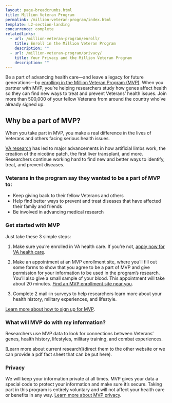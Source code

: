 ```yaml
---
layout: page-breadcrumbs.html
title: Million Veteran Program
permalink: /million-veteran-program/index.html
template: L2-section-landing
concurrence: complete
relatedlinks:
  - url: /million-veteran-program/enroll/
    title: Enroll in the Million Veteran Program
    description: ""
  - url: /million-veteran-program/privacy/
    title: Your Privacy and the Million Veteran Program
    description: ""  
---
```


Be a part of advancing health care—and leave a legacy for future generations—by [enrolling in the Million Veteran Program (MVP)]((/million-veteran-program/enroll)). When you partner with MVP, you’re helping researchers study how genes affect health so they can find new ways to treat and prevent Veterans’ health issues. Join more than 500,000 of your fellow Veterans from around the country who’ve already signed up.

## Why be a part of MVP?

When you take part in MVP, you make a real difference in the lives of Veterans and others facing serious health issues.

[VA research](http://www.research.va.gov/for_veterans/default.cfm) has led to major advancements in how artificial limbs work, the creation of the nicotine patch, the first liver transplant, and more. Researchers continue working hard to find new and better ways to identify, treat, and prevent diseases.

### Veterans in the program say they wanted to be a part of MVP to:

-	Keep giving back to their fellow Veterans and others
-	Help find better ways to prevent and treat diseases that have affected their family and friends
-	Be involved in advancing medical research

### Get started with MVP

Just take these 3 simple steps:

1. Make sure you’re enrolled in VA health care. If you’re not, [apply now for VA health care](/healthcare/apply/).

2. Make an appointment at an MVP enrollment site, where you’ll fill out some forms to show that you agree to be a part of MVP and give permission for your information to be used in the program’s research. You’ll also give a small sample of your blood. This appointment will take about 20 minutes. [Find an MVP enrollment site near you](http://www.research.va.gov/MVP/all-clinics.cfm).

3. Complete 2 mail-in surveys to help researchers learn more about your health history, military experiences, and lifestyle.

[Learn more about how to sign up for MVP](/million-veteran-program/enroll/).

### What will MVP do with my information?

Researchers use MVP data to look for connections between Veterans’ genes, health history, lifestyles, military training, and combat experiences.  

[Learn more about current research](direct them to the other website or we can provide a pdf fact sheet that can be put here).  

### Privacy

We will keep your information private at all times. MVP gives your data a special code to protect your information and make sure it’s secure. Taking part in this program is entirely voluntary and will not affect your health care or benefits in any way. [Learn more about MVP privacy](/million-veteran-program/privacy).
